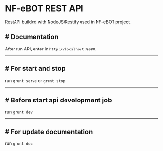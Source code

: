 # NF-eBOT REST API
RestAPI builded with NodeJS/Restify used in NF-eBOT project.

## # Documentation ##
After run API, enter in ```http://localhost:8080```.

-------

## # For start and stop ##
run ``` grunt serve ``` or ``` grunt stop ```

-------

## # Before start api development job ##
run ``` grunt dev ```

-------

## # For update documentation ##
run ``` grunt doc ```
